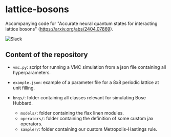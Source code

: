 # lattice-bosons
Accompanying code for "Accurate neural quantum states for interacting lattice bosons" (https://arxiv.org/abs/2404.07869).

[![Slack](https://img.shields.io/badge/slack-chat-green.svg)](https://join.slack.com/t/mlquantum/shared_invite/zt-19wibmfdv-LLRI6i43wrLev6oQX0OfOw)


## Content of the repository

- `vmc.py`: script for running a VMC simulation from a json file containing all hyperparameters.
- `example.json`: example of a parameter file for a 8x8 periodic lattice at unit filling.

- `bnqs/`: folder containing all classes relevant for simulating Bose Hubbard.
    - `models/`: folder containing the flax linen modules.
    - `operators/`: folder containing the definition of some custom jax operators.
    - `sampler/`: folder containing our custom Metropolis-Hastings rule.